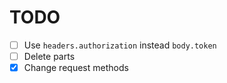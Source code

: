 # TODO
- [ ] Use ```headers.authorization``` instead ```body.token```
- [ ] Delete parts
- [x] Change request methods
